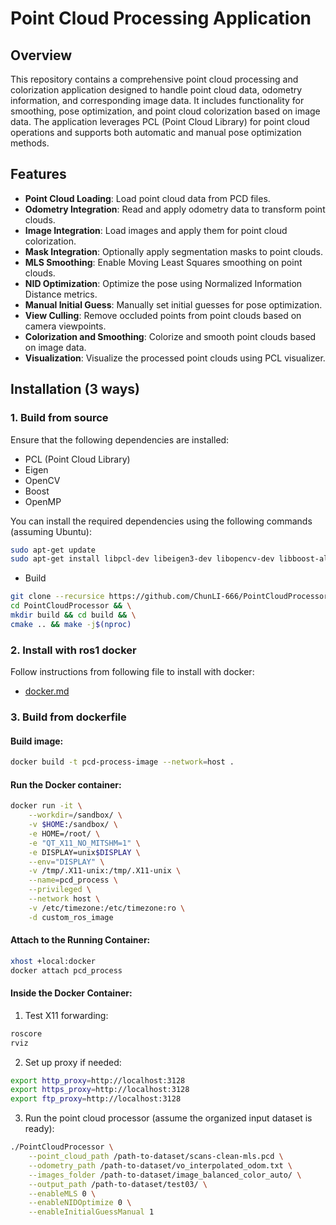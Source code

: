 # Point Cloud Processing Application

## Overview
This repository contains a comprehensive point cloud processing and colorization application designed to handle point cloud data, odometry information, and corresponding image data. It includes functionality for smoothing, pose optimization, and point cloud colorization based on image data. The application leverages PCL (Point Cloud Library) for point cloud operations and supports both automatic and manual pose optimization methods.

## Features
- **Point Cloud Loading**: Load point cloud data from PCD files.
- **Odometry Integration**: Read and apply odometry data to transform point clouds.
- **Image Integration**: Load images and apply them for point cloud colorization.
- **Mask Integration**: Optionally apply segmentation masks to point clouds.
- **MLS Smoothing**: Enable Moving Least Squares smoothing on point clouds.
- **NID Optimization**: Optimize the pose using Normalized Information Distance metrics.
- **Manual Initial Guess**: Manually set initial guesses for pose optimization.
- **View Culling**: Remove occluded points from point clouds based on camera viewpoints.
- **Colorization and Smoothing**: Colorize and smooth point clouds based on image data.
- **Visualization**: Visualize the processed point clouds using PCL visualizer.

## Installation (3 ways)

### 1. Build from source
Ensure that the following dependencies are installed:
- PCL (Point Cloud Library)
- Eigen
- OpenCV
- Boost
- OpenMP

You can install the required dependencies using the following commands (assuming Ubuntu):

```bash
sudo apt-get update
sudo apt-get install libpcl-dev libeigen3-dev libopencv-dev libboost-all-dev
```
* Build
```bash
git clone --recursice https://github.com/ChunLI-666/PointCloudProcessor.git && \
cd PointCloudProcessor && \
mkdir build && cd build && \
cmake .. && make -j$(nproc) 
```

### 2. Install with ros1 docker
Follow instructions from following file to install with docker:
- [docker.md](doc/docker.md)


### 3. Build from dockerfile
#### Build image:
```bash
docker build -t pcd-process-image --network=host .  
```

#### Run the Docker container:
```bash
docker run -it \
    --workdir=/sandbox/ \
    -v $HOME:/sandbox/ \
    -e HOME=/root/ \
    -e "QT_X11_NO_MITSHM=1" \
    -e DISPLAY=unix$DISPLAY \
    --env="DISPLAY" \
    -v /tmp/.X11-unix:/tmp/.X11-unix \
    --name=pcd_process \
    --privileged \
    --network host \
    -v /etc/timezone:/etc/timezone:ro \
    -d custom_ros_image
```

#### Attach to the Running Container:
```bash
xhost +local:docker
docker attach pcd_process
```

#### Inside the Docker Container:
1. Test X11 forwarding:
```bash
roscore
rviz
```

2. Set up proxy if needed:
```bash
export http_proxy=http://localhost:3128
export https_proxy=http://localhost:3128
export ftp_proxy=http://localhost:3128
```

3. Run the point cloud processor (assume the organized input dataset is ready):
```bash
./PointCloudProcessor \
    --point_cloud_path /path-to-dataset/scans-clean-mls.pcd \
    --odometry_path /path-to-dataset/vo_interpolated_odom.txt \
    --images_folder /path-to-dataset/image_balanced_color_auto/ \
    --output_path /path-to-dataset/test03/ \
    --enableMLS 0 \
    --enableNIDOptimize 0 \
    --enableInitialGuessManual 1
```
